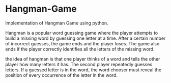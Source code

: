 # Hangman-Game

Implementation of Hangman Game using python.


Hangman is a popular word guessing game where the player attempts to build a missing word by guessing one letter at a time.
After a certain number of incorrect guesses, the game ends and the player loses.
The game also ends if the player correctly identifies all the letters of the missing word.

the idea of hangman is that one player thinks of a word and tells the other player how many letters it has. 
The second player repeatedly guesses letters.
If a guessed letter is in the word, the word chooser must reveal the position of every occurrence of the letter in the word.
